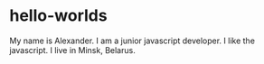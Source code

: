 # hello-worlds
My name is Alexander. I am a junior javascript developer. I like the javascript. I live in Minsk, Belarus.
